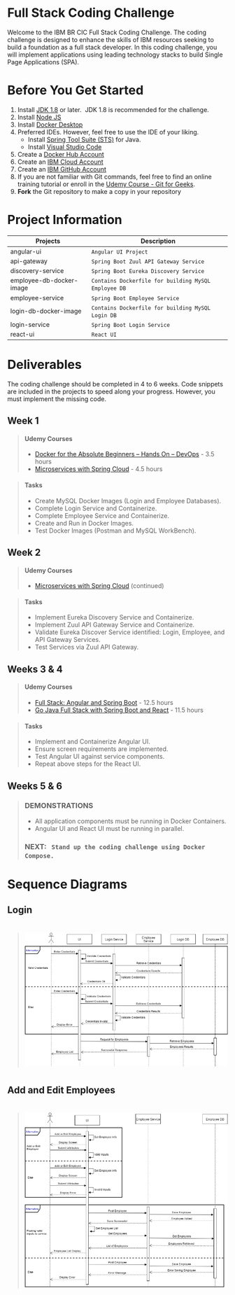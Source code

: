 # Full Stack Coding Challenge
Welcome to the IBM BR CIC Full Stack Coding Challenge.  The coding challenge is designed to enhance the skills of IBM resources seeking to build a foundation as a full stack developer.  In this coding challenge, you will implement applications using leading technology stacks to build Single Page Applications (SPA).


# Before You Get Started
1. Install [JDK 1.8](https://www.oracle.com/java/technologies/javase/javase-jdk8-downloads.html) or later.  &nbsp;JDK 1.8 is recommended for the challenge.
2. Install [Node JS](https://nodejs.org/en/download/)
3. Install [Docker Desktop](https://www.docker.com/products/docker-desktop)
4. Preferred IDEs.  However, feel free to use the IDE of your liking.
    * Install [Spring Tool Suite (STS)](https://spring.io/tools) for Java.
    * Install [Visual Studio Code](https://code.visualstudio.com/download)
5. Create a [Docker Hub Account](https://hub.docker.com/) 
6. Create an [IBM Cloud Account](https://cloud.ibm.com) 
7. Create an [IBM GitHub Account](https://github.ibm.com/) 
8. If you are not familiar with Git commands, feel free to find an online training tutorial or enroll in the [Udemy Course - Git for Geeks](https://ibm-learning.udemy.com/course/git-for-geeks/).
9. **Fork** the Git repository to make a copy in your repository

# Project Information

|Projects                 |Description                                          |
|-------------------------|-----------------------------------------------------|
|angular-ui               |`Angular UI Project`                                 |
|api-gateway              |`Spring Boot Zuul API Gateway Service`               |
|discovery-service        |`Spring Boot Eureka Discovery Service`               |
|employee-db-docker-image |`Contains Dockerfile for building MySQL Employee DB` |
|employee-service         |`Spring Boot Employee Service`                       |
|login-db-docker-image    |`Contains Dockerfile for building MySQL Login DB`    |
|login-service            |`Spring Boot Login Service`                          |
|react-ui                 |`React UI`                                           |


# Deliverables
The coding challenge should be completed in 4 to 6 weeks.  Code snippets are included in the projects to speed along your progress.  However, you must implement the missing code.

## Week 1
> #### Udemy Courses
> - [Docker for the Absolute Beginners – Hands On – DevOps](https://ibm-learning.udemy.com/course/learn-docker/) - 3.5 hours
> - [Microservices with Spring Cloud](https://ibm-learning.udemy.com/course/microservices-with-spring-cloud/) - 4.5 hours

> #### Tasks
> - Create MySQL Docker Images (Login and Employee Databases).
> - Complete Login Service and Containerize.
> - Complete Employee Service and Containerize.
> - Create and Run in Docker Images.
> - Test Docker Images (Postman and MySQL WorkBench).

## Week 2
> #### Udemy Courses
> - [Microservices with Spring Cloud](https://ibm-learning.udemy.com/course/microservices-with-spring-cloud/) (continued)
    
> #### Tasks
> - Implement Eureka Discovery Service and Containerize.
> - Implement Zuul API Gateway Service and Containerize.
> - Validate Eureka Discover Service identified:  Login, Employee, and API Gateway Services.
> - Test Services via Zuul API Gateway.

## Weeks 3 &amp; 4
> #### Udemy Courses
> - [Full Stack:  Angular and Spring Boot](https://ibm-learning.udemy.com/course/full-stack-application-development-with-spring-boot-and-angular/) - 12.5 hours
> - [Go Java Full Stack with Spring Boot and React](https://ibm-learning.udemy.com/course/full-stack-application-with-spring-boot-and-react/) - 11.5 hours
    
> #### Tasks
> - Implement and Containerize Angular UI. 
> - Ensure screen requirements are implemented.
> - Test Angular UI against service components.
> - Repeat above steps for the React UI.


## Weeks 5 &amp; 6 
> ### DEMONSTRATIONS
> - All application components must be running in  Docker Containers.
> - Angular UI and React UI must be running in parallel.
>  ### NEXT:&nbsp;&nbsp;  `Stand up the coding challenge using Docker Compose.`


# Sequence Diagrams

## Login
> #
> ![Login Sequence Diagram](./fscc_sd1.png)
> #

## Add and Edit Employees
> #
> ![Add and Edit Employee Sequence Diagram](./fscc_sd2.png)
> #
